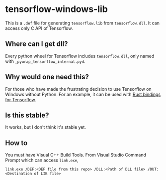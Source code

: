 # tensorflow-windows-lib
This is a `.def` file for generating `tensorflow.lib` from `tensorflow.dll`. It can access only C API of Tensorflow.

## Where can I get dll?
Every python wheel for Tensorflow includes `tensorflow.dll`, only named with `_pywrap_tensorflow_internal.pyd`.

## Why would one need this?
For those who have made the frustrating decision to use Tensorflow on Windows without Python. For an example, it can be used with [Rust bindings for Tensorflow](https://github.com/tensorflow/rust).

## Is this stable?
It works, but I don't think it's stable yet.

## How to
You must have Visual C++ Build Tools. From Visual Studio Command Prompt which can access `link.exe`,

```
link.exe /DEF:<DEF file from this repo> /DLL:<Path of DLL file> /OUT:<Destination of LIB file>
```

